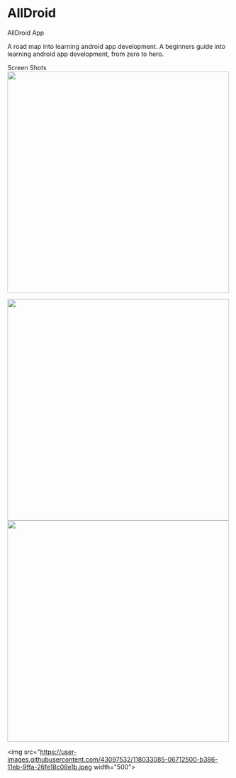 # AllDroid
AllDroid App

A road map into learning android app development. A beginners guide into learning android app development, from zero to hero.

Screen Shots
<img src="https://user-images.githubusercontent.com/43097532/118033081-04a76180-b386-11eb-8efd-3c1b61c6a788.jpeg" width="500">

<img src="https://user-images.githubusercontent.com/43097532/118033078-040ecb00-b386-11eb-83c1-3ba0a930fe1d.jpeg" width="500">

<img src="https://user-images.githubusercontent.com/43097532/118033083-05d88e80-b386-11eb-903c-f7dfdbe4c15b.jpeg" width="500">

<img src="https://user-images.githubusercontent.com/43097532/118033085-06712500-b386-11eb-9ffa-26fe18c08e1b.jpeg width="500">
